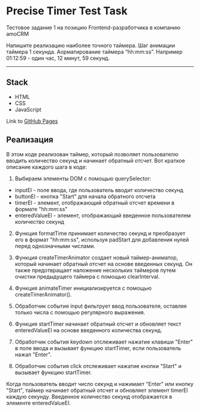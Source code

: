 # Precise Timer Test Task

Тестовое задание 1 на позицию Frontend-разработчика в компанию amoCRM

Напишите реализацию наиболее точного таймера. Шаг анимации таймера 1 секунда. Aорматирование таймера “hh:mm:ss”. Например 01:12:59 - один час, 12 минут, 59 секунд.

---

## Stack

- HTML
- CSS
- JavaScript

Link to [GitHub Pages](https://xonika9.github.io/precise-timer-test-task/)

## Реализация

В этом коде реализован таймер, который позволяет пользователю вводить количество секунд и начинает обратный отсчет. Вот краткое описание каждого шага в коде:

1. Выбираем элементы DOM с помощью querySelector:

- inputEl - поле ввода, где пользователь вводит количество секунд
- buttonEl - кнопка "Start" для начала обратного отсчета
- timerEl - элемент, отображающий обратный отсчет времени в формате "hh:mm:ss"
- enteredValueEl - элемент, отображающий введенное пользователем количество секунд

2. Функция formatTime принимает количество секунд и преобразует его в формат "hh:mm:ss", используя padStart для добавления нулей перед однозначными числами.

3. Функция createTimerAnimator создает новый таймер-аниматор, который начинает обратный отсчет на основе введенных секунд. Он также предотвращает наложение нескольких таймеров путем очистки предыдущего таймера с помощью clearInterval.

4. Функция animateTimer инициализируется с помощью createTimerAnimator().

5. Обработчик события input фильтрует ввод пользователя, оставляя только числа с помощью регулярного выражения.

6. Функция startTimer начинает обратный отсчет и обновляет текст enteredValueEl на основе введенного количества секунд.

7. Обработчик события keydown отслеживает нажатие клавиши "Enter" в поле ввода и вызывает функцию startTimer, если пользователь нажал "Enter".

8. Обработчик события click отслеживает нажатие кнопки "Start" и вызывает функцию startTimer.

Когда пользователь вводит число секунд и нажимает "Enter" или кнопку "Start", таймер начинает обратный отсчет и обновляет элемент timerEl каждую секунду. Введенное количество секунд отображается в элементе enteredValueEl.